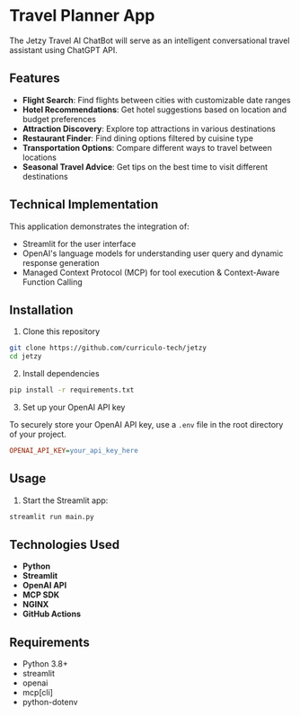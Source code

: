 # Travel Planner App

The Jetzy Travel AI ChatBot will serve as an intelligent conversational travel assistant using ChatGPT API. 

## Features

- **Flight Search**: Find flights between cities with customizable date ranges  
- **Hotel Recommendations**: Get hotel suggestions based on location and budget preferences  
- **Attraction Discovery**: Explore top attractions in various destinations  
- **Restaurant Finder**: Find dining options filtered by cuisine type  
- **Transportation Options**: Compare different ways to travel between locations  
- **Seasonal Travel Advice**: Get tips on the best time to visit different destinations  

## Technical Implementation

This application demonstrates the integration of:
- Streamlit for the user interface  
- OpenAI's language models for understanding user query and dynamic response generation
- Managed Context Protocol (MCP) for tool execution & Context-Aware Function Calling 

## Installation

1. Clone this repository
```bash
git clone https://github.com/curriculo-tech/jetzy
cd jetzy
```

2. Install dependencies
```bash
pip install -r requirements.txt
```

3. Set up your OpenAI API key

To securely store your OpenAI API key, use a `.env` file in the root directory of your project.

```ini
OPENAI_API_KEY=your_api_key_here
```

## Usage

1. Start the Streamlit app:
```bash
streamlit run main.py
```

## Technologies Used

- **Python**  
- **Streamlit**  
- **OpenAI API** 
- **MCP SDK**
- **NGINX**
- **GitHub Actions**

## Requirements

- Python 3.8+
- streamlit
- openai
- mcp[cli]
- python-dotenv
